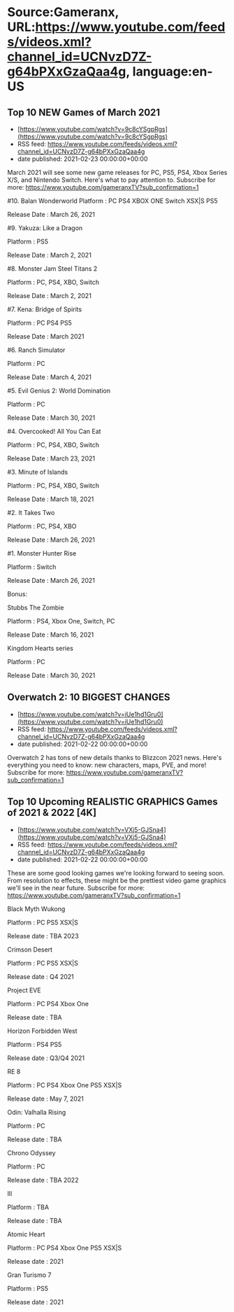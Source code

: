 # Source:Gameranx, URL:https://www.youtube.com/feeds/videos.xml?channel_id=UCNvzD7Z-g64bPXxGzaQaa4g, language:en-US

## Top 10 NEW Games of March 2021
 - [https://www.youtube.com/watch?v=9c8cYSgpRgs](https://www.youtube.com/watch?v=9c8cYSgpRgs)
 - RSS feed: https://www.youtube.com/feeds/videos.xml?channel_id=UCNvzD7Z-g64bPXxGzaQaa4g
 - date published: 2021-02-23 00:00:00+00:00

March 2021 will see some new game releases for PC, PS5, PS4, Xbox Series X/S, and Nintendo Switch. Here's what to pay attention to.
Subscribe for more: https://www.youtube.com/gameranxTV?sub_confirmation=1

#10. Balan Wonderworld 
Platform : PC PS4 XBOX ONE Switch XSX|S PS5

Release Date : March 26, 2021



#9. Yakuza: Like a Dragon

Platform : PS5

Release Date : March 2, 2021



#8. Monster Jam Steel Titans 2 

Platform : PC, PS4, XBO, Switch 

Release Date : March 2, 2021



#7. Kena: Bridge of Spirits  

Platform : PC PS4 PS5

Release Date : March 2021



#6. Ranch Simulator

Platform : PC

Release Date : March 4, 2021



#5. Evil Genius 2: World Domination

Platform : PC

Release Date : March 30, 2021



#4. Overcooked! All You Can Eat 

Platform : PC, PS4, XBO, Switch 

Release Date : March 23, 2021



#3. Minute of Islands

Platform : PC, PS4, XBO, Switch 

Release Date : March 18,  2021



#2. It Takes Two

Platform : PC, PS4, XBO

Release Date : March 26, 2021



#1. Monster Hunter Rise 

Platform : Switch 

Release Date : March 26, 2021





Bonus: 

Stubbs The Zombie 

Platform : PS4, Xbox One, Switch, PC

Release Date : March 16, 2021



Kingdom Hearts series 

Platform : PC 

Release Date : March 30, 2021

## Overwatch 2: 10 BIGGEST CHANGES
 - [https://www.youtube.com/watch?v=iUe1hd1Gru0](https://www.youtube.com/watch?v=iUe1hd1Gru0)
 - RSS feed: https://www.youtube.com/feeds/videos.xml?channel_id=UCNvzD7Z-g64bPXxGzaQaa4g
 - date published: 2021-02-22 00:00:00+00:00

Overwatch 2 has tons of new details thanks to Blizzcon 2021 news. Here's everything you need to know: new characters, maps, PVE, and more!
Subscribe for more: https://www.youtube.com/gameranxTV?sub_confirmation=1

## Top 10 Upcoming REALISTIC GRAPHICS Games of 2021 & 2022 [4K]
 - [https://www.youtube.com/watch?v=VXj5-GJSna4](https://www.youtube.com/watch?v=VXj5-GJSna4)
 - RSS feed: https://www.youtube.com/feeds/videos.xml?channel_id=UCNvzD7Z-g64bPXxGzaQaa4g
 - date published: 2021-02-22 00:00:00+00:00

These are some good looking games we're looking forward to seeing soon. From resolution to effects, these might be the prettiest video game graphics we'll see in the near future.
Subscribe for more: https://www.youtube.com/gameranxTV?sub_confirmation=1

Black Myth Wukong

Platform :  PC PS5 XSX|S 

Release date : TBA 2023



Crimson Desert

Platform :  PC PS5 XSX|S

Release date : Q4 2021



Project EVE

Platform : PC PS4 Xbox One

Release date : TBA 



Horizon Forbidden West

Platform : PS4 PS5

Release date : Q3/Q4 2021



RE 8

Platform : PC PS4 Xbox One PS5 XSX|S 

Release date : May 7, 2021



Odin: Valhalla Rising

Platform : PC

Release date : TBA



Chrono Odyssey

Platform : PC 

Release date : TBA 2022



Ill

Platform :  TBA 

Release date : TBA



Atomic Heart

Platform : PC PS4 Xbox One PS5 XSX|S

Release date : 2021



Gran Turismo 7 

Platform : PS5

Release date : 2021

